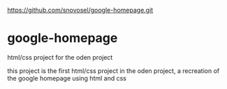 https://github.com/snovosel/google-homepage.git

# google-homepage
html/css project for the oden project

this project is the first html/css project in the oden project, a recreation of the google homepage using html and css
